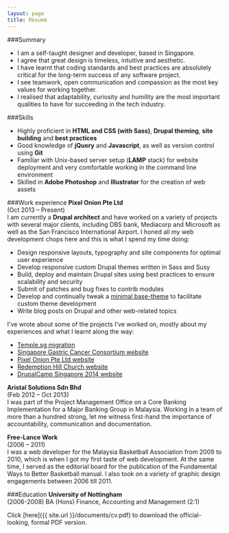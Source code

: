 ```yaml
---
layout: page
title: Résumé
---
```

###Summary
<ul class="summary">
<li class="no-margin">I am a self-taught designer and developer, based in Singapore.</li>
<li class="no-margin">I agree that great design is timeless, intuitive and aesthetic.</li>
<li class="no-margin">I have learnt that coding standards and best practices are absolutely critical for the long-term success of any software project.</li>
<li class="no-margin">I see teamwork, open communication and compassion as the most key values for working together. </li>
<li class>I realised that adaptability, curiosity and humility are the most important qualities to have for succeeding in the tech industry.</li>
</ul>

###Skills
<ul class="skills">
<li class="no-margin">Highly proficient in <strong>HTML and CSS (with Sass)</strong>, <strong>Drupal theming</strong>, <strong>site building</strong> and <strong>best practices</strong></li>
<li class="no-margin">Good knowledge of <strong>jQuery</strong> and <strong>Javascript</strong>, as well as version control using <strong>Git</strong></li>
<li class="no-margin">Familiar with Unix-based server setup (<strong>LAMP</strong> stack) for website deployment and very comfortable working in the command line environment</li>
<li class>Skilled in <strong>Adobe Photoshop</strong> and <strong>Illustrator</strong> for the creation of web assets</li>
</ul>

###Work experience
**Pixel Onion Pte Ltd**  
(Oct 2013 – Present)  
I am currently a **Drupal architect** and have worked on a variety of projects with several major clients, including DBS bank, Mediacorp and Microsoft as well as the San Francisco International Airport. I honed all my web development chops here and this is what I spend my time doing:

<ul class="exp-po">
<li class="no-margin">Design responsive layouts, typography and site components for optimal user experience</li>
<li class="no-margin">Develop responsive custom Drupal themes written in Sass and Susy</li>
<li class="no-margin">Build, deploy and maintain Drupal sites using best practices to ensure scalability and security</li>
<li class="no-margin">Submit of patches and bug fixes to contrib modules</li>
<li class="no-margin">Develop and continually tweak a <a href="https://www.drupal.org/sandbox/hj_chen/2345293">minimal base-theme</a> to facilitate custom theme development</li>
<li class>Write blog posts on Drupal and other web-related topics</li>
</ul>

<p class="no-margin">I've wrote about some of the projects I've worked on, mostly about my experiences and what I learnt along the way:</p>

<ul class="project-list">
<li class="no-margin"><a href="{{ site.url }}/blog/the-one-that-came-first/">Temple.sg migration</a></li>
<li class="no-margin"><a href="{{ site.url }}/blog/the-one-i-cut-my-teeth-on/">Singapore Gastric Cancer Consortium website</a></li>
<li class="no-margin"><a href="{{ site.url }}/blog/the-one-where-i-learn-responsive/">Pixel Onion Pte Ltd website</a></li>
<li class="no-margin"><a href="{{ site.url }}/blog/the-one-with-many-iterations/">Redemption Hill Church website</a></li>
<li><a href="{{ site.url }}/blog/the-one-where-people-get-a-say/">DrupalCamp Singapore 2014 website</a></li>
</ul>

**Aristal Solutions Sdn Bhd**  
(Feb 2012 – Oct 2013)  
I was part of the Project Management Office on a Core Banking Implementation for a Major Banking Group in Malaysia. Working in a team of more than a hundred strong, let me witness first-hand the importance of accountability, communication and documentation. 

**Free-Lance Work**  
(2006 – 2011)  
I was a web developer for the Malaysia Basketball Association from 2009 to 2010, which is when I got my first taste of web development. At the same time, I served as the editorial board for the publication of the Fundamental Ways to Better Basketball manual. I also took on a variety of graphic design engagements between 2006 till 2011. 

###Education
**University of Nottingham**  
(2006-2008)
BA (Hons) Finance, Accounting and Management (2:1)

Click [here]({{ site.url }}/documents/cv.pdf) to download the official-looking, formal PDF version.
